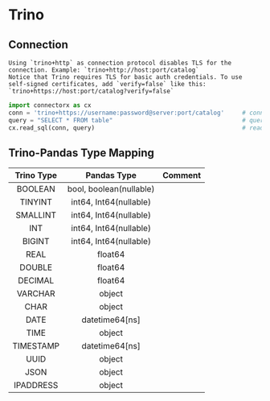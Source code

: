 # Trino

## Connection

```{hint}
Using `trino+http` as connection protocol disables TLS for the connection. Example: `trino+http://host:port/catalog`
Notice that Trino requires TLS for basic auth credentials. To use self-signed certificates, add `verify=false` like this: `trino+https://host:port/catalog?verify=false`
```

```py
import connectorx as cx
conn = 'trino+https://username:password@server:port/catalog'     # connection token
query = "SELECT * FROM table"                                    # query string
cx.read_sql(conn, query)                                         # read data from Trino
```

## Trino-Pandas Type Mapping

| Trino Type |       Pandas Type       | Comment |
| :--------: | :---------------------: | :-----: |
|  BOOLEAN   | bool, boolean(nullable) |         |
|  TINYINT   | int64, Int64(nullable)  |         |
|  SMALLINT  | int64, Int64(nullable)  |         |
|    INT     | int64, Int64(nullable)  |         |
|   BIGINT   | int64, Int64(nullable)  |         |
|    REAL    |         float64         |         |
|   DOUBLE   |         float64         |         |
|  DECIMAL   |         float64         |         |
|  VARCHAR   |         object          |         |
|    CHAR    |         object          |         |
|    DATE    |     datetime64[ns]      |         |
|    TIME    |         object          |         |
| TIMESTAMP  |     datetime64[ns]      |         |
|    UUID    |         object          |         |
|    JSON    |         object          |         |
| IPADDRESS  |         object          |         |
